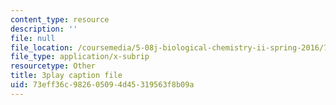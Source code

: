 ```yaml
---
content_type: resource
description: ''
file: null
file_location: /coursemedia/5-08j-biological-chemistry-ii-spring-2016/73eff36c982605094d45319563f8b09a_kx9OzsCL4I.srt
file_type: application/x-subrip
resourcetype: Other
title: 3play caption file
uid: 73eff36c-9826-0509-4d45-319563f8b09a
---
```

